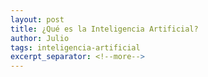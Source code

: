 ```yaml
---
layout: post
title: ¿Qué es la Inteligencia Artificial?
author: Julio
tags: inteligencia-artificial
excerpt_separator: <!--more-->
---
```

